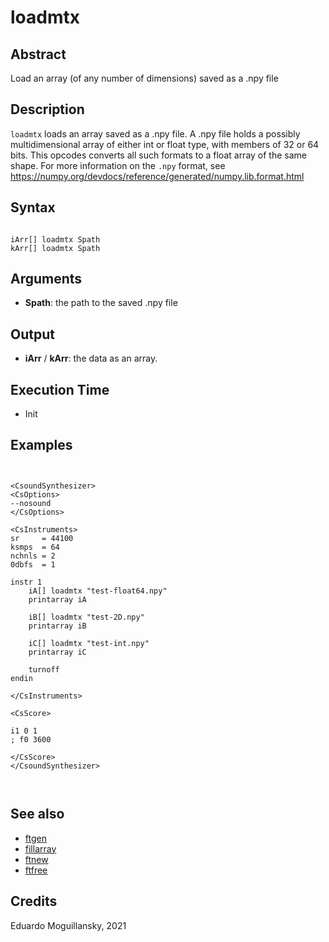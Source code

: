 # loadmtx

## Abstract

Load an array (of any number of dimensions) saved as a .npy file

## Description

``loadmtx`` loads an array saved as a .npy file. A .npy file holds a possibly multidimensional
array of either int or float type, with members of 32 or 64 bits. This opcodes converts all such
formats to a float array of the same shape. For more information on the `.npy` format, see
<https://numpy.org/devdocs/reference/generated/numpy.lib.format.html>

## Syntax


```csound

iArr[] loadmtx Spath
kArr[] loadmtx Spath

```
    
## Arguments

* **Spath**: the path to the saved .npy file

## Output

* **iArr** / **kArr**: the data as an array.

## Execution Time

* Init 

## Examples

```csound


<CsoundSynthesizer>
<CsOptions>
--nosound
</CsOptions>

<CsInstruments>
sr     = 44100
ksmps  = 64
nchnls = 2
0dbfs  = 1

instr 1
    iA[] loadmtx "test-float64.npy"
    printarray iA

    iB[] loadmtx "test-2D.npy"
    printarray iB

    iC[] loadmtx "test-int.npy"
    printarray iC
    
    turnoff
endin

</CsInstruments>

<CsScore>

i1 0 1
; f0 3600

</CsScore>
</CsoundSynthesizer>



```


## See also

* [ftgen](http://www.csound.com/docs/manual/ftgen.html)
* [fillarray](http://www.csound.com/docs/manual/fillarray.html)
* [ftnew](ftnew.md)
* [ftfree](http://www.csound.com/docs/manual/ftfree.html)

## Credits

Eduardo Moguillansky, 2021

